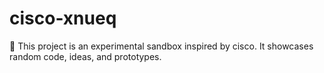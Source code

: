 ﻿# cisco-xnueq

🚀 This project is an experimental sandbox inspired by cisco.
It showcases random code, ideas, and prototypes.
